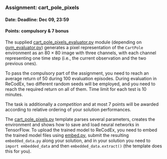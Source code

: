 ### Assignment: cart_pole_pixels
#### Date: Deadline: Dec 09, 23:59
#### Points: **compulsory** & **7 bonus**

The supplied [cart_pole_pixels_evaluator.py](https://github.com/ufal/npfl122/tree/master/labs/07/cart_pole_pixels_evaluator.py)
module (depending on [gym_evaluator.py](https://github.com/ufal/npfl122/tree/master/labs/02/gym_evaluator.py))
generates a pixel representation of the `CartPole` environment
as an $80×80$ image with three channels, with each channel representing one time step
(i.e., the current observation and the two previous ones).

To pass the compulsory part of the assignment, you need to reach an average
return of 50 during 100 evaluation episodes. During evaluation in ReCodEx, two
different random seeds will be employed, and you need to reach the required
return on all of them. Time limit for each test is 10 minutes.

The task is additionally a _competition_ and at most 7 points will be awarded
according to relative ordering of your solution performances.

The [cart_pole_pixels.py](https://github.com/ufal/npfl122/tree/master/labs/07/cart_pole_pixels.py)
template parses several parameters, creates the environment
and shows how to save and load neural networks in TensorFlow.
To upload the trained model to ReCodEx, you need to embed the
trained model files using [embed.py](https://github.com/ufal/npfl122/blob/master/labs/embed.py),
submit the resulting `embedded_data.py` along your solution, and
in your solution you need to `import embedded_data` and then
`embedded_data.extract()` (the template does this for you).
